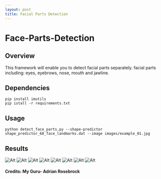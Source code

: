```yaml
---
layout: post
title: Facial Parts Detection
---
```


# Face-Parts-Detection

## Overview

This framework will enable you to detect facial parts separately. facial parts including: eyes, eyebrows, nose, mouth and jawline.


## Dependencies

``` 
pip install imutils
pip istall -r requirements.txt

```

## Usage
```
python detect_face_parts.py --shape-predictor shape_predictor_68_face_landmarks.dat --image images/example_01.jpg 
```
## Results

![Alt](img/results/face0_mouth.png)
![Alt](img/results/face5_nose.png)
![Alt](img/results/face0_mouth.png)
![Alt](img/results/face6_jaw.png)
![Alt](img/results/face1_right_eyebrow.png)
![Alt](img/results/face2_left_eyebrow.png)
![Alt](img/results/face3_right_eye.png)
![Alt](img/results/face4_left_eye.png)


#### Credits: My Guru- Adrian Rosebrock
